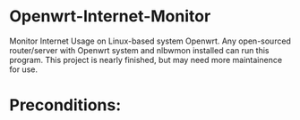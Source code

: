 # Openwrt-Internet-Monitor
Monitor Internet Usage on Linux-based system Openwrt.
Any open-sourced router/server with Openwrt system and nlbwmon installed can run this program.
This project is nearly finished, but may need more maintainence for use.

# Preconditions:
